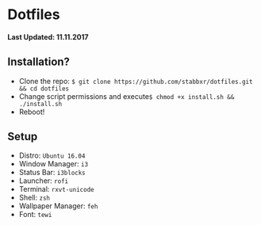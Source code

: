 # Dotfiles
#### Last Updated: 11.11.2017

## Installation?
  * Clone the repo: `$ git clone https://github.com/stabbxr/dotfiles.git && cd dotfiles`
  * Change script permissions and execute`$ chmod +x install.sh && ./install.sh`
  * Reboot!

## Setup
  * Distro: `Ubuntu 16.04`
  * Window Manager: `i3`
  * Status Bar: `i3blocks`
  * Launcher: `rofi`
  * Terminal: `rxvt-unicode`
  * Shell: `zsh`
  * Wallpaper Manager: `feh`
  * Font: `tewi`

